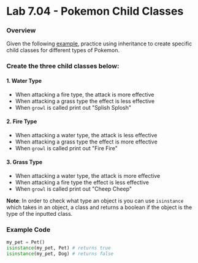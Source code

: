 # Lab 7.04 - Pokemon Child Classes 

### Overview
Given the following [example], practice using inheritance to create specific child classes for different types of Pokemon. 

### Create the three child classes below:

#### 1. Water Type
* When attacking a fire type, the attack is more effective
* When attacking a grass type the effect is less effective
* When `growl` is called print out "Splish Splosh"

#### 2. Fire Type
* When attacking a water type, the attack is less effective
* When attacking a grass type the effect is more effective
* When `growl` is called print out "Fire Fire"

#### 3. Grass Type
* When attacking a water type, the attack is more effective
* When attacking a fire type the effect is less effective
* When `growl` is called print out "Cheep Cheep"

**Note**: In order to check what type an object is you can use `isinstance` which takes in an object, a class and returns a boolean if the object is the type of the inputted class. 

### Example Code

```python
my_pet = Pet()
isinstance(my_pet, Pet) # returns true
isinstance(my_pet, Dog) # returns false
```

	
[example]: https://teals-introcs.gitbooks.io/2nd-semester-introduction-to-computer-science-pri/content/units/7_unit/04_lesson/example.py
